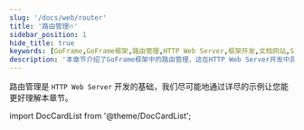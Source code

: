 ```yaml
---
slug: '/docs/web/router'
title: '路由管理🔥'
sidebar_position: 1
hide_title: true
keywords: [GoFrame,GoFrame框架,路由管理,HTTP Web Server,框架开发,文档网站,SEO优化,Web路由,示例教程,路由基础]
description: '本章节介绍了GoFrame框架中的路由管理，这在HTTP Web Server开发中具有基础地位。通过详尽的示例，我们希望帮助用户深入理解路由管理的概念和应用，从而提升开发效率和项目质量。'
---
```


路由管理是 `HTTP Web Server` 开发的基础，我们尽可能地通过详尽的示例让您能更好理解本章节。

import DocCardList from '@theme/DocCardList';

<DocCardList />